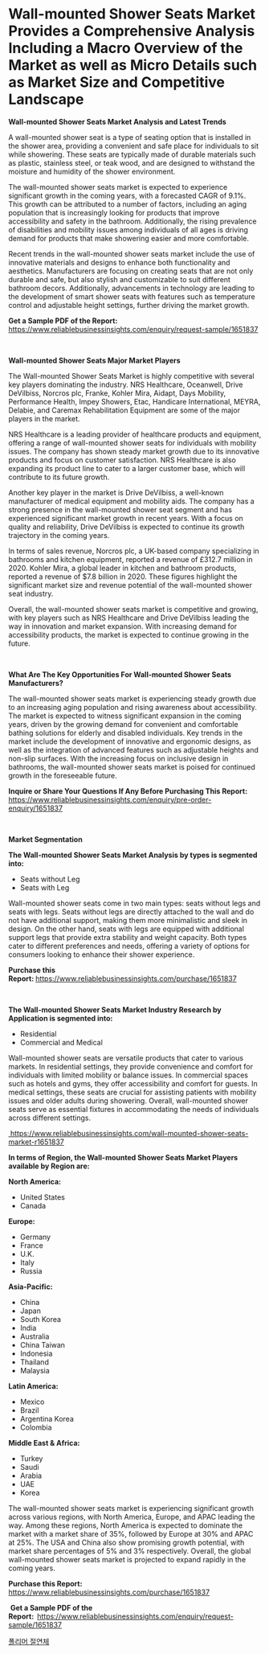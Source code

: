 <p><h1>Wall-mounted Shower Seats Market Provides a Comprehensive Analysis Including a Macro Overview of the Market as well as Micro Details such as Market Size and Competitive Landscape</h1></p><p><strong>Wall-mounted Shower Seats Market Analysis and Latest Trends</strong></p>
<p><p>A wall-mounted shower seat is a type of seating option that is installed in the shower area, providing a convenient and safe place for individuals to sit while showering. These seats are typically made of durable materials such as plastic, stainless steel, or teak wood, and are designed to withstand the moisture and humidity of the shower environment.</p><p>The wall-mounted shower seats market is expected to experience significant growth in the coming years, with a forecasted CAGR of 9.1%. This growth can be attributed to a number of factors, including an aging population that is increasingly looking for products that improve accessibility and safety in the bathroom. Additionally, the rising prevalence of disabilities and mobility issues among individuals of all ages is driving demand for products that make showering easier and more comfortable.</p><p>Recent trends in the wall-mounted shower seats market include the use of innovative materials and designs to enhance both functionality and aesthetics. Manufacturers are focusing on creating seats that are not only durable and safe, but also stylish and customizable to suit different bathroom decors. Additionally, advancements in technology are leading to the development of smart shower seats with features such as temperature control and adjustable height settings, further driving the market growth.</p></p>
<p><strong>Get a Sample PDF of the Report:&nbsp;</strong> <a href="https://www.reliablebusinessinsights.com/enquiry/request-sample/1651837">https://www.reliablebusinessinsights.com/enquiry/request-sample/1651837</a></p>
<p>&nbsp;</p>
<p><strong>Wall-mounted Shower Seats Major Market Players</strong></p>
<p><p>The Wall-mounted Shower Seats Market is highly competitive with several key players dominating the industry. NRS Healthcare, Oceanwell, Drive DeVilbiss, Norcros plc, Franke, Kohler Mira, Aidapt, Days Mobility, Performance Health, Impey Showers, Etac, Handicare International, MEYRA, Delabie, and Caremax Rehabilitation Equipment are some of the major players in the market.</p><p>NRS Healthcare is a leading provider of healthcare products and equipment, offering a range of wall-mounted shower seats for individuals with mobility issues. The company has shown steady market growth due to its innovative products and focus on customer satisfaction. NRS Healthcare is also expanding its product line to cater to a larger customer base, which will contribute to its future growth.</p><p>Another key player in the market is Drive DeVilbiss, a well-known manufacturer of medical equipment and mobility aids. The company has a strong presence in the wall-mounted shower seat segment and has experienced significant market growth in recent years. With a focus on quality and reliability, Drive DeVilbiss is expected to continue its growth trajectory in the coming years.</p><p>In terms of sales revenue, Norcros plc, a UK-based company specializing in bathrooms and kitchen equipment, reported a revenue of £312.7 million in 2020. Kohler Mira, a global leader in kitchen and bathroom products, reported a revenue of $7.8 billion in 2020. These figures highlight the significant market size and revenue potential of the wall-mounted shower seat industry.</p><p>Overall, the wall-mounted shower seats market is competitive and growing, with key players such as NRS Healthcare and Drive DeVilbiss leading the way in innovation and market expansion. With increasing demand for accessibility products, the market is expected to continue growing in the future.</p></p>
<p>&nbsp;</p>
<p><strong>What Are The Key Opportunities For Wall-mounted Shower Seats Manufacturers?</strong></p>
<p><p>The wall-mounted shower seats market is experiencing steady growth due to an increasing aging population and rising awareness about accessibility. The market is expected to witness significant expansion in the coming years, driven by the growing demand for convenient and comfortable bathing solutions for elderly and disabled individuals. Key trends in the market include the development of innovative and ergonomic designs, as well as the integration of advanced features such as adjustable heights and non-slip surfaces. With the increasing focus on inclusive design in bathrooms, the wall-mounted shower seats market is poised for continued growth in the foreseeable future.</p></p>
<p><strong>Inquire or Share Your Questions If Any Before Purchasing This Report:</strong> <a href="https://www.reliablebusinessinsights.com/enquiry/pre-order-enquiry/1651837">https://www.reliablebusinessinsights.com/enquiry/pre-order-enquiry/1651837</a></p>
<p>&nbsp;</p>
<p><strong>Market Segmentation</strong></p>
<p><strong>The Wall-mounted Shower Seats Market Analysis by types is segmented into:</strong></p>
<p><ul><li>Seats without Leg</li><li>Seats with Leg</li></ul></p>
<p><p>Wall-mounted shower seats come in two main types: seats without legs and seats with legs. Seats without legs are directly attached to the wall and do not have additional support, making them more minimalistic and sleek in design. On the other hand, seats with legs are equipped with additional support legs that provide extra stability and weight capacity. Both types cater to different preferences and needs, offering a variety of options for consumers looking to enhance their shower experience.</p></p>
<p><strong>Purchase this Report:&nbsp;</strong><a href="https://www.reliablebusinessinsights.com/purchase/1651837">https://www.reliablebusinessinsights.com/purchase/1651837</a></p>
<p>&nbsp;</p>
<p><strong>The Wall-mounted Shower Seats Market Industry Research by Application is segmented into:</strong></p>
<p><ul><li>Residential</li><li>Commercial and Medical</li></ul></p>
<p><p>Wall-mounted shower seats are versatile products that cater to various markets. In residential settings, they provide convenience and comfort for individuals with limited mobility or balance issues. In commercial spaces such as hotels and gyms, they offer accessibility and comfort for guests. In medical settings, these seats are crucial for assisting patients with mobility issues and older adults during showering. Overall, wall-mounted shower seats serve as essential fixtures in accommodating the needs of individuals across different settings.</p></p>
<p><a href="https://www.reliablebusinessinsights.com/wall-mounted-shower-seats-market-r1651837">&nbsp;https://www.reliablebusinessinsights.com/wall-mounted-shower-seats-market-r1651837</a></p>
<p><strong>In terms of Region, the Wall-mounted Shower Seats Market Players available by Region are:</strong></p>
<p>
    <p> <strong> North America: </strong>
        <ul>
            <li>United States</li>
            <li>Canada</li>
        </ul>
        </p> 
    <p> <strong> Europe: </strong>
        <ul>
            <li>Germany</li>
            <li>France</li>
            <li>U.K.</li>
            <li>Italy</li>
            <li>Russia</li>
        </ul>
        </p> 
    <p> <strong> Asia-Pacific: </strong>
        <ul>
            <li>China</li>
            <li>Japan</li>
            <li>South Korea</li>
            <li>India</li>
            <li>Australia</li>
            <li>China Taiwan</li>
            <li>Indonesia</li>
            <li>Thailand</li>
            <li>Malaysia</li>
        </ul>
        </p> 
    <p> <strong> Latin America: </strong>
        <ul>
            <li>Mexico</li>
            <li>Brazil</li>
            <li>Argentina Korea</li>
            <li>Colombia</li>
        </ul>
        </p> 
    <p> <strong> Middle East & Africa: </strong>
        <ul>
            <li>Turkey</li>
            <li>Saudi</li>
            <li>Arabia</li>
            <li>UAE</li>
            <li>Korea</li>
        </ul>
    </p>
    </p>
<p><p>The wall-mounted shower seats market is experiencing significant growth across various regions, with North America, Europe, and APAC leading the way. Among these regions, North America is expected to dominate the market with a market share of 35%, followed by Europe at 30% and APAC at 25%. The USA and China also show promising growth potential, with market share percentages of 5% and 3% respectively. Overall, the global wall-mounted shower seats market is projected to expand rapidly in the coming years.</p></p>
<p><strong>Purchase this Report: </strong><a href="https://www.reliablebusinessinsights.com/purchase/1651837">https://www.reliablebusinessinsights.com/purchase/1651837</a></p>
<p>&nbsp;<strong>Get a Sample PDF of the Report:&nbsp;&nbsp;</strong><a href="https://www.reliablebusinessinsights.com/enquiry/request-sample/1651837">https://www.reliablebusinessinsights.com/enquiry/request-sample/1651837</a></p>
<p><strong></strong></p>
<p><p><a href="https://github.com/laholand/Market-Research-Report-List-4/blob/main/7194830182008.md">폴리머 절연체</a></p></p>